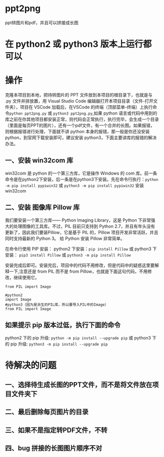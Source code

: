 # ppt2png
ppt转图片和pdf，并且可以拼接成长图

# 在 python2 或 python3 版本上运行都可以

# 操作
克隆本项目到本地，把待转图片的 PPT 文件放到本项目的根目录下，也就是与 .py 文件并排放置，用 Visual Studio Code 编辑器打开本项目目录（文件-打开文件夹），项目在 VSCode 加载后，在VSCode 的终端（顶部菜单-终端）上执行命令`python ppt2png.py` 或 `python3 ppt2png.py`,如果 python 语言或代码中用到的库之前在你其他项目都安装正常，则代码会正常执行，执行完毕，会生成一个目录（里面是每页PPT的图片），还有一个pdf文件，有一个合并的长图。如果报错，则根据报错进行处理，下面就不讲 python 本身的报错，那一般是你还没安装 python，到官网下载安装即可，建议安装 python3，下面主要讲库的报错的解决办法。 

## 一、安装 win32com 库
win32com 是 python 的一个第三方库，它是操作 Windows 的 com 库。前一条命令是在python2下安装，后一条是在python3下安装。先在命令行执行：`python -m pip install pypiwin32` 或 `python3 -m pip install pypiwin32` 安装 win32com

## 二、安装 图像库 Pillow 库
我们要安装一个第三方库—— Python Imaging Library，这是 Python 下非常强大的处理图像的工具库。不过，PIL 目前只支持到 Python 2.7，并且有年头没有更新了，因此我们要装Pillow，它是基于 PIL 的，Pillow 项目开发非常活跃，并且同时支持最新的 Python 3。
给 Python 安装 Pillow 非常简单。

在命令行使用 PIP 安装：
python2 下安装：` pip install Pillow `
 或 python3 下安装： ` pip3 install Pillow ` 或 `python3 -m pip install Pillow`

安装完成后即可。安装完后，项目中的代码不用修改，但是代码中的疑惑这里要解释一下,注意还是 from PIL 而不是 from Pillow，也就是下面这句代码，不用修改，继续使用它。
``` 
from PIL import Image
```
```
#python2 
import Image 
#python3（因为是派生的PIL库，所以要导入PIL中的Image） 
from PIL import Image
```

## 如果提示 pip 版本过低，执行下面的命令
python2 下的 pip 升级: `python -m pip install --upgrade pip`
或 python3 下的 pip 升级: `python3 -m pip install --upgrade pip`

# 待解决的问题
## 一、选择待生成长图的PPT文件，而不是将文件放在项目文件夹下
## 二、最后删除每页图片的目录
## 三、如果不是指定转PDF文件，不转
## 四、bug 拼接的长图图片顺序不对

